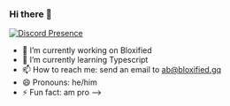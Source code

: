 ### Hi there 👋



[![Discord Presence](https://lanyard-profile-readme.vercel.app/api/800717399711023124)](https://discord.com/users/800717399711023124)

- 🔭 I’m currently working on Bloxified
- 🌱 I’m currently learning Typescript
- 📫 How to reach me: send an email to ab@bloxified.gq
- 😄 Pronouns: he/him
- ⚡ Fun fact: am pro
-->

